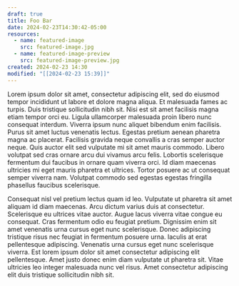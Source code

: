 ```yaml
---
draft: true
title: Foo Bar
date: 2024-02-23T14:30:42-05:00
resources:
  - name: featured-image
    src: featured-image.jpg
  - name: featured-image-preview
    src: featured-image-preview.jpg
created: 2024-02-23 14:30
modified: "[[2024-02-23 15:39]]"
---
```


Lorem ipsum dolor sit amet, consectetur adipiscing elit, sed do eiusmod tempor incididunt ut labore et dolore magna aliqua. Et malesuada fames ac turpis. Duis tristique sollicitudin nibh sit. Nisi est sit amet facilisis magna etiam tempor orci eu. Ligula ullamcorper malesuada proin libero nunc consequat interdum. Viverra ipsum nunc aliquet bibendum enim facilisis. Purus sit amet luctus venenatis lectus. Egestas pretium aenean pharetra magna ac placerat. Facilisis gravida neque convallis a cras semper auctor neque. Quis auctor elit sed vulputate mi sit amet mauris commodo. Libero volutpat sed cras ornare arcu dui vivamus arcu felis. Lobortis scelerisque fermentum dui faucibus in ornare quam viverra orci. Id diam maecenas ultricies mi eget mauris pharetra et ultrices. Tortor posuere ac ut consequat semper viverra nam. Volutpat commodo sed egestas egestas fringilla phasellus faucibus scelerisque.

Consequat nisl vel pretium lectus quam id leo. Vulputate ut pharetra sit amet aliquam id diam maecenas. Arcu dictum varius duis at consectetur. Scelerisque eu ultrices vitae auctor. Augue lacus viverra vitae congue eu consequat. Cras fermentum odio eu feugiat pretium. Dignissim enim sit amet venenatis urna cursus eget nunc scelerisque. Donec adipiscing tristique risus nec feugiat in fermentum posuere urna. Iaculis at erat pellentesque adipiscing. Venenatis urna cursus eget nunc scelerisque viverra. Est lorem ipsum dolor sit amet consectetur adipiscing elit pellentesque. Amet justo donec enim diam vulputate ut pharetra sit. Vitae ultricies leo integer malesuada nunc vel risus. Amet consectetur adipiscing elit duis tristique sollicitudin nibh sit.